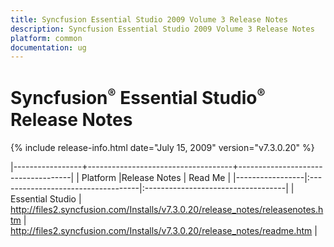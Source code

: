 ```yaml
---
title: Syncfusion Essential Studio 2009 Volume 3 Release Notes  
description: Syncfusion Essential Studio 2009 Volume 3 Release Notes  
platform: common
documentation: ug
---
```


# Syncfusion<sup style="font-size:70%">&reg;</sup>   Essential Studio<sup style="font-size:70%">&reg;</sup> Release Notes  

{% include release-info.html date="July 15, 2009"  version="v7.3.0.20" %} 

|-----------------+------------------------------------+------------------------------------|
|   Platform      |Release Notes                       | Read Me                            |
|-----------------|:-----------------------------------|:-----------------------------------|
| Essential Studio  | <http://files2.syncfusion.com/Installs/v7.3.0.20/release_notes/releasenotes.htm> | <http://files2.syncfusion.com/Installs/v7.3.0.20/release_notes/readme.htm> |



